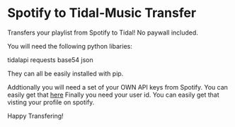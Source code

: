 # Spotify to Tidal-Music Transfer
Transfers your playlist from Spotify to Tidal! No paywall included.


You will need the following python libaries:

tidalapi
requests
base54
json

They can all be easily installed with pip.

Addtionally you will need a set of your OWN API keys from Spotify. You can easily get that [here](https://developer.spotify.com/dashboard/login)
Finally you need your user id. You can easily get that visting your profile on spotify.

Happy Transfering!

